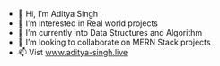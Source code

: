 - 👋 Hi, I’m Aditya Singh
- 👀 I’m interested in Real world projects
- 🌱 I’m currently into Data Structures and Algorithm
- 💞️ I’m looking to collaborate on MERN Stack projects
- 📫 Vist www.aditya-singh.live

<!---
adiii21/adiii21 is a ✨ special ✨ repository because its `README.md` (this file) appears on your GitHub profile.
You can click the Preview link to take a look at your changes.
--->
